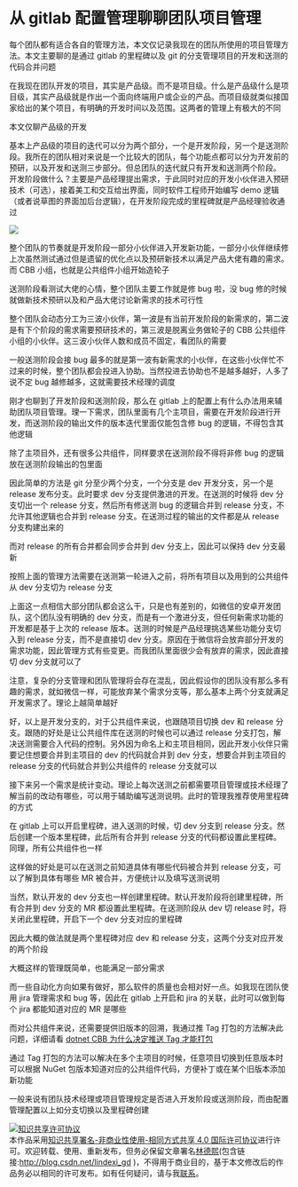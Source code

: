 # 从 gitlab 配置管理聊聊团队项目管理

每个团队都有适合各自的管理方法，本文仅记录我现在的团队所使用的项目管理方法。本文主要聊的是通过 gitlab 的里程碑以及 git 的分支管理项目的开发和送测的代码合并问题

<!--more-->
<!-- 发布 -->

在我现在团队开发的项目，其实是产品级。而不是项目级。什么是产品级什么是项目级，其实产品级就是作出一个面向终端用户或企业的产品。而项目级就类似接国家给出的某个项目，有明确的开发时间以及范围。这两者的管理上有极大的不同

本文仅聊产品级的开发

基本上产品级的项目的迭代可以分为两个部分，一个是开发阶段，另一个是送测阶段。我所在的团队相对来说是一个比较大的团队，每个功能点都可以分为开发前的预研，以及开发和送测三步部分。但总团队的迭代就只有开发和送测两个阶段。
开发阶段做什么？主要是产品经理提出需求，于此同时对应的开发小伙伴进入预研技术（可选），接着美工和交互给出界面，同时软件工程师开始编写 demo 逻辑（或者说草图的界面加后台逻辑），在开发阶段完成的里程碑就是产品经理验收通过

<!-- ![](image/从 gitlab 配置管理聊聊团队项目管理/从 gitlab 配置管理聊聊团队项目管理0.png) -->

![](http://image.acmx.xyz/lindexi%2F2020626105679936.jpg)

整个团队的节奏就是开发阶段一部分小伙伴进入开发新功能，一部分小伙伴继续修上次虽然测试通过但是遗留的优化点以及预研新技术以满足产品大佬有趣的需求。而 CBB 小组，也就是公共组件小组开始造轮子

送测阶段看测试大佬的心情，整个团队主要工作就是修 bug 啦，没 bug 修的时候就做新技术预研以及和产品大佬讨论新需求的技术可行性

整个团队会动态分工为三波小伙伴，第一波是有当前开发阶段的新需求的，第二波是有下个阶段的需求需要预研技术的，第三波是脱离业务做轮子的 CBB 公共组件小组的小伙伴。这三波小伙伴人数和成员不固定，看团队的需要

一般送测阶段会接 bug 最多的就是第一波有新需求的小伙伴，在这些小伙伴忙不过来的时候，整个团队都会投进入协助。当然投进去协助也不是越多越好，人多了说不定 bug 越修越多，这就需要技术经理的调度

刚才也聊到了开发阶段和送测阶段，那么在 gitlab 上的配置上有什么办法用来辅助团队项目管理。理一下需求，团队里面有几个主项目，需要在开发阶段进行开发，而送测阶段的输出文件的版本迭代里面仅能包含修 bug 的逻辑，不得包含其他逻辑

除了主项目外，还有很多公共组件，同样要求在送测阶段不得将非修 bug 的逻辑放在送测阶段输出的包里面

因此简单的方法是 git 分至少两个分支，一个分支是 dev 开发分支，另一个是 release 发布分支。此时要求 dev 分支提供激进的开发。在送测的时候将 dev 分支切出一个 release 分支，然后所有修送测 bug 的逻辑合并到 release 分支，不允许其他逻辑也合并到 release 分支。在送测过程的输出的文件都是从 release 分支构建出来的

而对 release 的所有合并都会同步合并到 dev 分支上，因此可以保持 dev 分支最新

按照上面的管理方法需要在送测第一轮进入之前，将所有项目以及用到的公共组件从 dev 分支切为 release 分支

上面这一点相信大部分团队都会这么干，只是也有差别的，如微信的安卓开发团队，这个团队没有明确的 dev 分支，而是有一个激进分支，但任何新需求功能的开发都是基于上次的 release 版本。送测的时候是产品经理挑选某些功能分支切入到 release 分支，而不是直接切 dev 分支。原因在于微信将会放弃部分开发的需求功能，因此管理方式有些变更。而我团队里面很少会有放弃的需求，因此直接切 dev 分支就可以了

注意，复杂的分支管理和团队管理将会存在混乱，因此假设你的团队没有那么多有趣的需求，就如微信一样，可能放弃某个需求分支等，那么基本上两个分支就满足开发需求了。理论上越简单越好

好，以上是开发分支的，对于公共组件来说，也跟随项目切换 dev 和 release 分支。跟随的好处是让公共组件库在送测的时候也可以通过 release 分支打包，解决送测需要合入代码的控制。另外因为命名上和主项目相同，因此开发小伙伴只需要记住想要合并到主项目的 dev 的代码就合并到 dev 分支，想要合并到主项目的 release 分支的代码就合并到公共组件的 release 分支就可以

接下来另一个需求是统计变动。理论上每次送测之前都需要项目管理或技术经理了解当前的改动有哪些，可以用于辅助编写送测说明。此时的管理我推荐使用里程碑的方式

在 gitlab 上可以开启里程碑，进入送测的时候，切 dev 分支到 release 分支。然后创建一个版本里程碑，此后所有合并到 release 分支的代码都设置此里程碑。同理，所有公共组件也一样

这样做的好处是可以在送测之前知道具体有哪些代码被合并到 release 分支，可以了解到具体有哪些 MR 被合并，方便统计以及填写送测说明

当然，默认开发的 dev 分支也一样创建里程碑。默认开发阶段将创建里程碑，所有合并到 dev 分支的 MR 都设置此里程碑。在送测阶段从 dev 切 release 时，将关闭此里程碑，开启下一个 dev 分支对应的里程碑

因此大概的做法就是两个里程碑对应 dev 和 release 分支，这两个分支对应开发的两个阶段

大概这样的管理既简单，也能满足一部分需求

而一些自动化方向如果有做好，那么软件的质量也会相对好一点。如我现在团队使用 jira 管理需求和 bug 等，因此在 gitlab 上开启和 jira 的关联，此时可以做到每个 jira 都能知道对应的 MR 是哪些

而对公共组件来说，还需要提供旧版本的回溯，我通过推 Tag 打包的方法解决此问题，详细请看 [dotnet CBB 为什么决定推送 Tag 才能打包](https://blog.lindexi.com/post/dotnet-CBB-%E4%B8%BA%E4%BB%80%E4%B9%88%E5%86%B3%E5%AE%9A%E6%8E%A8%E9%80%81-Tag-%E6%89%8D%E8%83%BD%E6%89%93%E5%8C%85.html)

通过 Tag 打包的方法可以解决在多个主项目的时候，任意项目切换到任意版本时可以根据 NuGet 包版本知道对应的公共组件代码，方便补丁或在某个旧版本添加新功能

一般来说有团队技术经理或项目管理规定是否进入开发阶段或送测阶段，而由配置管理配置以上如分支切换以及里程碑创建

<a rel="license" href="http://creativecommons.org/licenses/by-nc-sa/4.0/"><img alt="知识共享许可协议" style="border-width:0" src="https://licensebuttons.net/l/by-nc-sa/4.0/88x31.png" /></a><br />本作品采用<a rel="license" href="http://creativecommons.org/licenses/by-nc-sa/4.0/">知识共享署名-非商业性使用-相同方式共享 4.0 国际许可协议</a>进行许可。欢迎转载、使用、重新发布，但务必保留文章署名[林德熙](http://blog.csdn.net/lindexi_gd)(包含链接:http://blog.csdn.net/lindexi_gd )，不得用于商业目的，基于本文修改后的作品务必以相同的许可发布。如有任何疑问，请与我[联系](mailto:lindexi_gd@163.com)。
